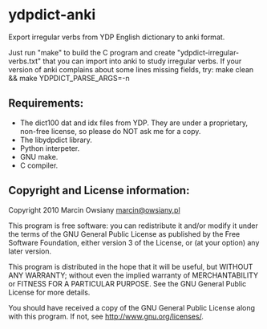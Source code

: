 ydpdict-anki
============

Export irregular verbs from YDP English dictionary to anki format.

Just run "make" to build the C program and create "ydpdict-irregular-verbs.txt"
that you can import into anki to study irregular verbs. If your version of anki
complains about some lines missing fields, try:
make clean && make YDPDICT_PARSE_ARGS=-n

Requirements:
-------------

 * The dict100 dat and idx files from YDP. They are under a proprietary,
   non-free license, so please do NOT ask me for a copy.
 * The libydpdict library.
 * Python interpeter.
 * GNU make.
 * C compiler.

Copyright and License information:
----------------------------------

Copyright 2010 Marcin Owsiany <marcin@owsiany.pl>

 This program is free software: you can redistribute it and/or modify
 it under the terms of the GNU General Public License as published by
 the Free Software Foundation, either version 3 of the License, or
 (at your option) any later version.

 This program is distributed in the hope that it will be useful,
 but WITHOUT ANY WARRANTY; without even the implied warranty of
 MERCHANTABILITY or FITNESS FOR A PARTICULAR PURPOSE.  See the
 GNU General Public License for more details.

 You should have received a copy of the GNU General Public License
 along with this program.  If not, see <http://www.gnu.org/licenses/>.

